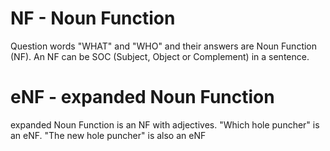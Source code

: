 # NF - Noun Function
Question words "WHAT" and "WHO" and their answers are Noun Function (NF). An NF can be SOC (Subject, Object or Complement) in a sentence.

# eNF - expanded Noun Function
expanded Noun Function is an NF with adjectives. "Which hole puncher" is an eNF. "The new hole puncher" is also an eNF
